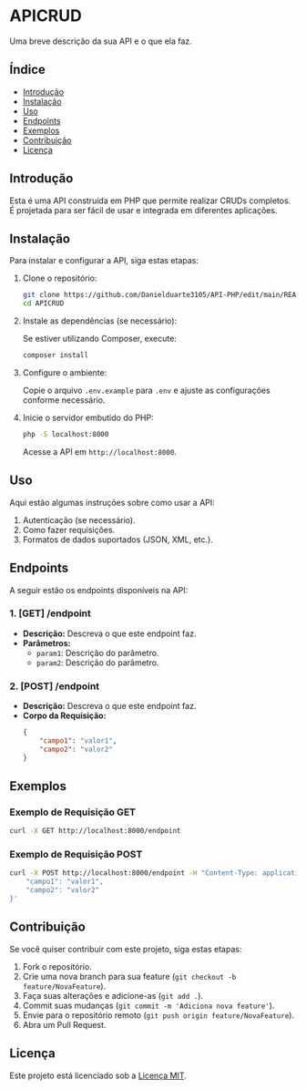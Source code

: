 # APICRUD

Uma breve descrição da sua API e o que ela faz.

## Índice

- [Introdução](#introdução)
- [Instalação](#instalação)
- [Uso](#uso)
- [Endpoints](#endpoints)
- [Exemplos](#exemplos)
- [Contribuição](#contribuição)
- [Licença](#licença)

## Introdução

Esta é uma API construída em PHP que permite realizar CRUDs completos. É projetada para ser fácil de usar e integrada em diferentes aplicações.

## Instalação

Para instalar e configurar a API, siga estas etapas:

1. Clone o repositório:

   ```bash
   git clone https://github.com/Danielduarte3105/API-PHP/edit/main/README.md
   cd APICRUD
   ```

2. Instale as dependências (se necessário):

   Se estiver utilizando Composer, execute:

   ```bash
   composer install
   ```

3. Configure o ambiente:

   Copie o arquivo `.env.example` para `.env` e ajuste as configurações conforme necessário.

4. Inicie o servidor embutido do PHP:

   ```bash
   php -S localhost:8000
   ```

   Acesse a API em `http://localhost:8000`.

## Uso

Aqui estão algumas instruções sobre como usar a API:

1. Autenticação (se necessário).
2. Como fazer requisições.
3. Formatos de dados suportados (JSON, XML, etc.).

## Endpoints

A seguir estão os endpoints disponíveis na API:

### 1. [GET] /endpoint

- **Descrição:** Descreva o que este endpoint faz.
- **Parâmetros:**
  - `param1`: Descrição do parâmetro.
  - `param2`: Descrição do parâmetro.

### 2. [POST] /endpoint

- **Descrição:** Descreva o que este endpoint faz.
- **Corpo da Requisição:**
  ```json
  {
      "campo1": "valor1",
      "campo2": "valor2"
  }
  ```

## Exemplos

### Exemplo de Requisição GET

```bash
curl -X GET http://localhost:8000/endpoint
```

### Exemplo de Requisição POST

```bash
curl -X POST http://localhost:8000/endpoint -H "Content-Type: application/json" -d '{
    "campo1": "valor1",
    "campo2": "valor2"
}'
```

## Contribuição

Se você quiser contribuir com este projeto, siga estas etapas:

1. Fork o repositório.
2. Crie uma nova branch para sua feature (`git checkout -b feature/NovaFeature`).
3. Faça suas alterações e adicione-as (`git add .`).
4. Commit suas mudanças (`git commit -m 'Adiciona nova feature'`).
5. Envie para o repositório remoto (`git push origin feature/NovaFeature`).
6. Abra um Pull Request.

## Licença

Este projeto está licenciado sob a [Licença MIT](LICENSE).
